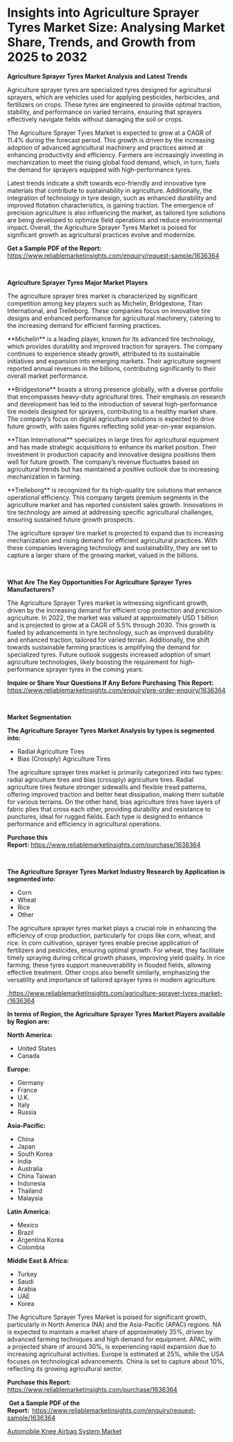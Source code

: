 <p><h1>Insights into Agriculture Sprayer Tyres Market Size: Analysing Market Share, Trends, and Growth from 2025 to 2032</h1></p><p><strong>Agriculture Sprayer Tyres Market Analysis and Latest Trends</strong></p>
<p><p>Agriculture sprayer tyres are specialized tyres designed for agricultural sprayers, which are vehicles used for applying pesticides, herbicides, and fertilizers on crops. These tyres are engineered to provide optimal traction, stability, and performance on varied terrains, ensuring that sprayers effectively navigate fields without damaging the soil or crops. </p><p>The Agriculture Sprayer Tyres Market is expected to grow at a CAGR of 11.4% during the forecast period. This growth is driven by the increasing adoption of advanced agricultural machinery and practices aimed at enhancing productivity and efficiency. Farmers are increasingly investing in mechanization to meet the rising global food demand, which, in turn, fuels the demand for sprayers equipped with high-performance tyres.</p><p>Latest trends indicate a shift towards eco-friendly and innovative tyre materials that contribute to sustainability in agriculture. Additionally, the integration of technology in tyre design, such as enhanced durability and improved flotation characteristics, is gaining traction. The emergence of precision agriculture is also influencing the market, as tailored tyre solutions are being developed to optimize field operations and reduce environmental impact. Overall, the Agriculture Sprayer Tyres Market is poised for significant growth as agricultural practices evolve and modernize.</p></p>
<p><strong>Get a Sample PDF of the Report:&nbsp;</strong> <a href="https://www.reliablemarketinsights.com/enquiry/request-sample/1636364?utm_campaign=3511&utm_medium=2&utm_source=Github&utm_content=ia&utm_term=23032025&utm_id=agriculture-sprayer-tyres">https://www.reliablemarketinsights.com/enquiry/request-sample/1636364</a></p>
<p>&nbsp;</p>
<p><strong>Agriculture Sprayer Tyres Major Market Players</strong></p>
<p><p>The agriculture sprayer tires market is characterized by significant competition among key players such as Michelin, Bridgestone, Titan International, and Trelleborg. These companies focus on innovative tire designs and enhanced performance for agricultural machinery, catering to the increasing demand for efficient farming practices.</p><p>**Michelin** is a leading player, known for its advanced tire technology, which provides durability and improved traction for sprayers. The company continues to experience steady growth, attributed to its sustainable initiatives and expansion into emerging markets. Their agriculture segment reported annual revenues in the billions, contributing significantly to their overall market performance.</p><p>**Bridgestone** boasts a strong presence globally, with a diverse portfolio that encompasses heavy-duty agricultural tires. Their emphasis on research and development has led to the introduction of several high-performance tire models designed for sprayers, contributing to a healthy market share. The company’s focus on digital agriculture solutions is expected to drive future growth, with sales figures reflecting solid year-on-year expansion.</p><p>**Titan International** specializes in large tires for agricultural equipment and has made strategic acquisitions to enhance its market position. Their investment in production capacity and innovative designs positions them well for future growth. The company’s revenue fluctuates based on agricultural trends but has maintained a positive outlook due to increasing mechanization in farming.</p><p>**Trelleborg** is recognized for its high-quality tire solutions that enhance operational efficiency. This company targets premium segments in the agriculture market and has reported consistent sales growth. Innovations in tire technology are aimed at addressing specific agricultural challenges, ensuring sustained future growth prospects.</p><p>The agriculture sprayer tire market is projected to expand due to increasing mechanization and rising demand for efficient agricultural practices. With these companies leveraging technology and sustainability, they are set to capture a larger share of the growing market, valued in the billions.</p></p>
<p>&nbsp;</p>
<p><strong>What Are The Key Opportunities For Agriculture Sprayer Tyres Manufacturers?</strong></p>
<p><p>The Agriculture Sprayer Tyres market is witnessing significant growth, driven by the increasing demand for efficient crop protection and precision agriculture. In 2022, the market was valued at approximately USD 1 billion and is projected to grow at a CAGR of 5.5% through 2030. This growth is fueled by advancements in tyre technology, such as improved durability and enhanced traction, tailored for varied terrain. Additionally, the shift towards sustainable farming practices is amplifying the demand for specialized tyres. Future outlook suggests increased adoption of smart agriculture technologies, likely boosting the requirement for high-performance sprayer tyres in the coming years.</p></p>
<p><strong>Inquire or Share Your Questions If Any Before Purchasing This Report:</strong> <a href="https://www.reliablemarketinsights.com/enquiry/pre-order-enquiry/1636364?utm_campaign=3511&utm_medium=2&utm_source=Github&utm_content=ia&utm_term=23032025&utm_id=agriculture-sprayer-tyres">https://www.reliablemarketinsights.com/enquiry/pre-order-enquiry/1636364</a></p>
<p>&nbsp;</p>
<p><strong>Market Segmentation</strong></p>
<p><strong>The Agriculture Sprayer Tyres Market Analysis by types is segmented into:</strong></p>
<p><ul><li>Radial Agriculture Tires</li><li>Bias (Crossply) Agriculture Tires</li></ul></p>
<p><p>The agriculture sprayer tires market is primarily categorized into two types: radial agriculture tires and bias (crossply) agriculture tires. Radial agriculture tires feature stronger sidewalls and flexible tread patterns, offering improved traction and better heat dissipation, making them suitable for various terrains. On the other hand, bias agriculture tires have layers of fabric plies that cross each other, providing durability and resistance to punctures, ideal for rugged fields. Each type is designed to enhance performance and efficiency in agricultural operations.</p></p>
<p><strong>Purchase this Report:&nbsp;</strong><a href="https://www.reliablemarketinsights.com/purchase/1636364?utm_campaign=3511&utm_medium=2&utm_source=Github&utm_content=ia&utm_term=23032025&utm_id=agriculture-sprayer-tyres">https://www.reliablemarketinsights.com/purchase/1636364</a></p>
<p>&nbsp;</p>
<p><strong>The Agriculture Sprayer Tyres Market Industry Research by Application is segmented into:</strong></p>
<p><ul><li>Corn</li><li>Wheat</li><li>Rice</li><li>Other</li></ul></p>
<p><p>The agriculture sprayer tyres market plays a crucial role in enhancing the efficiency of crop production, particularly for crops like corn, wheat, and rice. In corn cultivation, sprayer tyres enable precise application of fertilizers and pesticides, ensuring optimal growth. For wheat, they facilitate timely spraying during critical growth phases, improving yield quality. In rice farming, these tyres support maneuverability in flooded fields, allowing effective treatment. Other crops also benefit similarly, emphasizing the versatility and importance of tailored sprayer tyres in modern agriculture.</p></p>
<p><a href="https://www.reliablemarketinsights.com/agriculture-sprayer-tyres-market-r1636364?utm_campaign=3511&utm_medium=2&utm_source=Github&utm_content=ia&utm_term=23032025&utm_id=agriculture-sprayer-tyres">&nbsp;https://www.reliablemarketinsights.com/agriculture-sprayer-tyres-market-r1636364</a></p>
<p><strong>In terms of Region, the Agriculture Sprayer Tyres Market Players available by Region are:</strong></p>
<p>
    <p> <strong> North America: </strong>
        <ul>
            <li>United States</li>
            <li>Canada</li>
        </ul>
        </p> 
    <p> <strong> Europe: </strong>
        <ul>
            <li>Germany</li>
            <li>France</li>
            <li>U.K.</li>
            <li>Italy</li>
            <li>Russia</li>
        </ul>
        </p> 
    <p> <strong> Asia-Pacific: </strong>
        <ul>
            <li>China</li>
            <li>Japan</li>
            <li>South Korea</li>
            <li>India</li>
            <li>Australia</li>
            <li>China Taiwan</li>
            <li>Indonesia</li>
            <li>Thailand</li>
            <li>Malaysia</li>
        </ul>
        </p> 
    <p> <strong> Latin America: </strong>
        <ul>
            <li>Mexico</li>
            <li>Brazil</li>
            <li>Argentina Korea</li>
            <li>Colombia</li>
        </ul>
        </p> 
    <p> <strong> Middle East & Africa: </strong>
        <ul>
            <li>Turkey</li>
            <li>Saudi</li>
            <li>Arabia</li>
            <li>UAE</li>
            <li>Korea</li>
        </ul>
    </p>
    </p>
<p><p>The Agriculture Sprayer Tyres Market is poised for significant growth, particularly in North America (NA) and the Asia-Pacific (APAC) regions. NA is expected to maintain a market share of approximately 35%, driven by advanced farming techniques and high demand for equipment. APAC, with a projected share of around 30%, is experiencing rapid expansion due to increasing agricultural activities. Europe is estimated at 25%, while the USA focuses on technological advancements. China is set to capture about 10%, reflecting its growing agricultural sector.</p></p>
<p><strong>Purchase this Report: </strong><a href="https://www.reliablemarketinsights.com/purchase/1636364?utm_campaign=3511&utm_medium=2&utm_source=Github&utm_content=ia&utm_term=23032025&utm_id=agriculture-sprayer-tyres">https://www.reliablemarketinsights.com/purchase/1636364</a></p>
<p>&nbsp;<strong>Get a Sample PDF of the Report:&nbsp;&nbsp;</strong><a href="https://www.reliablemarketinsights.com/enquiry/request-sample/1636364?utm_campaign=3511&utm_medium=2&utm_source=Github&utm_content=ia&utm_term=23032025&utm_id=agriculture-sprayer-tyres">https://www.reliablemarketinsights.com/enquiry/request-sample/1636364</a></p>
<p><strong></strong></p>
<p><p><a href="https://github.com/sutrejaron/Market-Research-Report-List-1/blob/main/automobile-knee-airbag-system-market.md?utm_campaign=3511&utm_medium=2&utm_source=Github&utm_content=ia&utm_term=23032025&utm_id=agriculture-sprayer-tyres">Automobile Knee Airbag System Market</a></p></p>